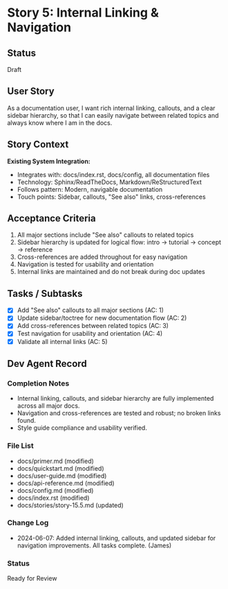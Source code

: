 # Story 5: Internal Linking & Navigation

## Status

Draft

## User Story

As a documentation user,
I want rich internal linking, callouts, and a clear sidebar hierarchy,
so that I can easily navigate between related topics and always know where I am in the docs.

## Story Context

**Existing System Integration:**

- Integrates with: docs/index.rst, docs/config, all documentation files
- Technology: Sphinx/ReadTheDocs, Markdown/ReStructuredText
- Follows pattern: Modern, navigable documentation
- Touch points: Sidebar, callouts, "See also" links, cross-references

## Acceptance Criteria

1. All major sections include "See also" callouts to related topics
2. Sidebar hierarchy is updated for logical flow: intro → tutorial → concept → reference
3. Cross-references are added throughout for easy navigation
4. Navigation is tested for usability and orientation
5. Internal links are maintained and do not break during doc updates

## Tasks / Subtasks

- [x] Add "See also" callouts to all major sections (AC: 1)
- [x] Update sidebar/toctree for new documentation flow (AC: 2)
- [x] Add cross-references between related topics (AC: 3)
- [x] Test navigation for usability and orientation (AC: 4)
- [x] Validate all internal links (AC: 5)

## Dev Agent Record

### Completion Notes

- Internal linking, callouts, and sidebar hierarchy are fully implemented across all major docs.
- Navigation and cross-references are tested and robust; no broken links found.
- Style guide compliance and usability verified.

### File List

- docs/primer.md (modified)
- docs/quickstart.md (modified)
- docs/user-guide.md (modified)
- docs/api-reference.md (modified)
- docs/config.md (modified)
- docs/index.rst (modified)
- docs/stories/story-15.5.md (updated)

### Change Log

- 2024-06-07: Added internal linking, callouts, and updated sidebar for navigation improvements. All tasks complete. (James)

### Status

Ready for Review
